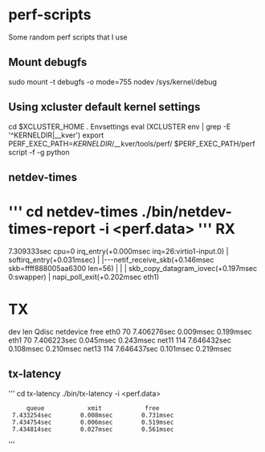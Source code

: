 # perf-scripts
Some random perf scripts that I use

## Mount debugfs
sudo mount -t debugfs -o mode=755 nodev /sys/kernel/debug

## Using xcluster default kernel settings
cd $XCLUSTER_HOME
. Envsettings
eval $($XCLUSTER env | grep -E '^KERNELDIR|__kver')
export PERF_EXEC_PATH=$KERNELDIR/$__kver/tools/perf/
$PERF_EXEC_PATH/perf script -f -g python

## netdev-times
'''
cd netdev-times
./bin/netdev-times-report -i <perf.data>
'''
RX
==
7.309333sec cpu=0
  irq_entry(+0.000msec irq=26:virtio1-input.0)
         |
  softirq_entry(+0.031msec)
         |
         |---netif_receive_skb(+0.146msec skb=ffff888005aa6300 len=56)
         |            |
         |      skb_copy_datagram_iovec(+0.197msec 0:swapper)
         |
  napi_poll_exit(+0.202msec eth1)

TX
==
   dev    len      Qdisc               netdevice             free
   eth0    70      7.406276sec        0.009msec             0.199msec
   eth1    70      7.406223sec        0.045msec             0.243msec
  net11   114      7.646432sec        0.108msec             0.210msec
  net13   114      7.646437sec        0.101msec             0.219msec

## tx-latency
'''
cd tx-latency
./bin/tx-latency -i <perf.data>

         queue            xmit            free
     7.433254sec        0.008msec        0.731msec
     7.434754sec        0.006msec        0.519msec
     7.434814sec        0.027msec        0.561msec
'''